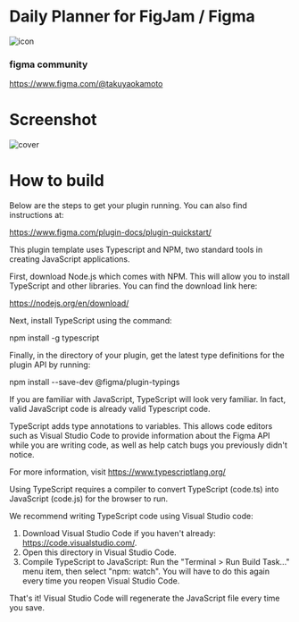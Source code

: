 # Daily Planner for FigJam / Figma

![icon](https://github.com/user-attachments/assets/3a51a42a-0a6a-4eb4-b481-0096c23c1a4a)


### figma community
https://www.figma.com/@takuyaokamoto



# Screenshot
![cover](https://github.com/user-attachments/assets/270e2d73-32d3-482a-95a6-2497cc67bb20)


# How to build

Below are the steps to get your plugin running. You can also find instructions at:

  https://www.figma.com/plugin-docs/plugin-quickstart/

This plugin template uses Typescript and NPM, two standard tools in creating JavaScript applications.

First, download Node.js which comes with NPM. This will allow you to install TypeScript and other
libraries. You can find the download link here:

  https://nodejs.org/en/download/

Next, install TypeScript using the command:

  npm install -g typescript

Finally, in the directory of your plugin, get the latest type definitions for the plugin API by running:

  npm install --save-dev @figma/plugin-typings

If you are familiar with JavaScript, TypeScript will look very familiar. In fact, valid JavaScript code
is already valid Typescript code.

TypeScript adds type annotations to variables. This allows code editors such as Visual Studio Code
to provide information about the Figma API while you are writing code, as well as help catch bugs
you previously didn't notice.

For more information, visit https://www.typescriptlang.org/

Using TypeScript requires a compiler to convert TypeScript (code.ts) into JavaScript (code.js)
for the browser to run.

We recommend writing TypeScript code using Visual Studio code:

1. Download Visual Studio Code if you haven't already: https://code.visualstudio.com/.
2. Open this directory in Visual Studio Code.
3. Compile TypeScript to JavaScript: Run the "Terminal > Run Build Task..." menu item,
    then select "npm: watch". You will have to do this again every time
    you reopen Visual Studio Code.

That's it! Visual Studio Code will regenerate the JavaScript file every time you save.
